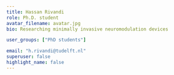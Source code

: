 ```yaml
---
title: Hassan Rivandi
role: Ph.D. student
avatar_filename: avatar.jpg
bio: Researching minimally invasive neuromodulation devices

user_groups: ["PhD students"]

email: "h.rivandi@tudelft.nl"
superuser: false
highlight_name: false
---
```

